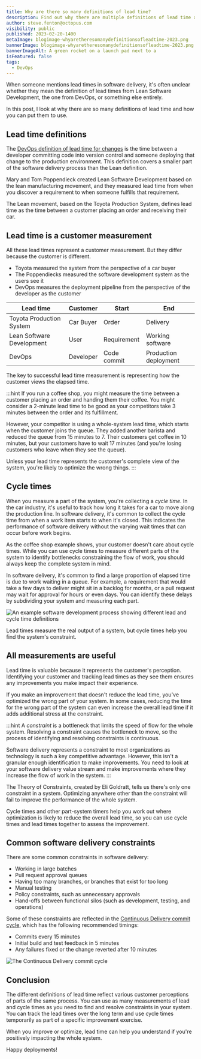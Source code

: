 ```yaml
---
title: Why are there so many definitions of lead time?
description: Find out why there are multiple definitions of lead time and how you can use them to improve software delivery.
author: steve.fenton@octopus.com
visibility: public
published: 2023-02-20-1400
metaImage: blogimage-whyaretheresomanydefinitionsofleadtime-2023.png
bannerImage: blogimage-whyaretheresomanydefinitionsofleadtime-2023.png
bannerImageAlt: A green rocket on a launch pad next to a 
isFeatured: false
tags: 
  - DevOps
---
```


When someone mentions lead times in software delivery, it's often unclear whether they mean the definition of lead times from Lean Software Development, the one from DevOps, or something else entirely. 

In this post, I look at why there are so many definitions of lead time and how you can put them to use.

## Lead time definitions

The [DevOps definition of lead time for changes](https://octopus.com/devops/metrics/) is the time between a developer committing code into version control and someone deploying that change to the production environment. This definition covers a smaller part of the software delivery process than the Lean definition.

Mary and Tom Poppendieck created Lean Software Development based on the lean manufacturing movement, and they measured lead time from when you discover a requirement to when someone fulfills that requirement.

The Lean movement, based on the Toyota Production System, defines lead time as the time between a customer placing an order and receiving their car.

## Lead time is a customer measurement

All these lead times represent a customer measurement. But they differ because the customer is different. 

- Toyota measured the system from the perspective of a car buyer
- The Poppendiecks measured the software development system as the users see it
- DevOps measures the deployment pipeline from the perspective of the developer as the customer


| Lead time                 | Customer  | Start       | End                   |
|---------------------------|-----------|-------------|-----------------------|
| Toyota Production System  | Car Buyer | Order       | Delivery              |
| Lean Software Development | User      | Requirement | Working software      |
| DevOps                    | Developer | Code commit | Production deployment |

The key to successful lead time measurement is representing how the customer views the elapsed time.

:::hint 
If you run a coffee shop, you might measure the time between a customer placing an order and handing them their coffee. You might consider a 2-minute lead time to be good as your competitors take 3 minutes between the order and its fulfillment.

However, your competitor is using a whole-system lead time, which starts when the customer joins the queue. They added another barista and reduced the queue from 15 minutes to 7. Their customers get coffee in 10 minutes, but your customers have to wait 17 minutes (and you're losing customers who leave when they see the queue).

Unless your lead time represents the customer's complete view of the system, you're likely to optimize the wrong things. 
:::

## Cycle times

When you measure a part of the system, you're collecting a *cycle time*. In the car industry, it's useful to track how long it takes for a car to move along the production line. In software delivery, it's common to collect the cycle time from when a work item starts to when it's closed. This indicates the performance of software delivery without the varying wait times that can occur before work begins.

As the coffee shop example shows, your customer doesn't care about cycle times. While you can use cycle times to measure different parts of the system to identify bottlenecks constraining the flow of work, you should always keep the complete system in mind.

In software delivery, it's common to find a large proportion of elapsed time is due to work waiting in a queue. For example, a requirement that would take a few days to deliver might sit in a backlog for months, or a pull request may wait for approval for hours or even days. You can identify these delays by subdividing your system and measuring each part.

![An example software development process showing different lead and cycle time definitions](lead-and-cycle-times.png)

Lead times measure the real output of a system, but cycle times help you find the system's constraint.

## All measurements are useful

Lead time is valuable because it represents the customer's perception. Identifying your customer and tracking lead times as they see them ensures any improvements you make impact their experience. 

If you make an improvement that doesn't reduce the lead time, you've optimized the wrong part of your system. In some cases, reducing the time for the wrong part of the system can even increase the overall lead time if it adds additional stress at the constraint.

:::hint
A _constraint_ is a bottleneck that limits the speed of flow for the whole system. Resolving a constraint causes the bottleneck to move, so the process of identifying and resolving constraints is continuous.

Software delivery represents a constraint to most organizations as technology is such a key competitive advantage. However, this isn't a granular enough identification to make improvements. You need to look at your software delivery value stream and make improvements where they increase the flow of work in the system. 
:::

The Theory of Constraints, created by Eli Goldratt, tells us there's only one constraint in a system. Optimizing anywhere other than the constraint will fail to improve the performance of the whole system.

Cycle times and other part-system timers help you work out where optimization is likely to reduce the overall lead time, so you can use cycle times and lead times together to assess the improvement.

## Common software delivery constraints

There are some common constraints in software delivery:

- Working in large batches
- Pull request approval queues
- Having too many branches, or branches that exist for too long
- Manual testing
- Policy constraints, such as unnecessary approvals
- Hand-offs between functional silos (such as development, testing, and operations)

Some of these constraints are reflected in the [Continuous Delivery commit cycle](https://octopus.com/devops/continuous-delivery/how-to-start-using-continuous-delivery/#key-practice-continuous-integration), which has the following recommended timings:

- Commits every 15 minutes
- Initial build and test feedback in 5 minutes
- Any failures fixed or the change reverted after 10 minutes

![The Continuous Delivery commit cycle](commit-cycle.png)

## Conclusion

The different definitions of lead time reflect various customer perceptions of parts of the same process. You can use as many measurements of lead and cycle times as you need to find and resolve constraints in your system. You can track the lead times over the long term and use cycle times temporarily as part of a specific improvement exercise.

When you improve or optimize, lead time can help you understand if you're positively impacting the whole system.

Happy deployments!